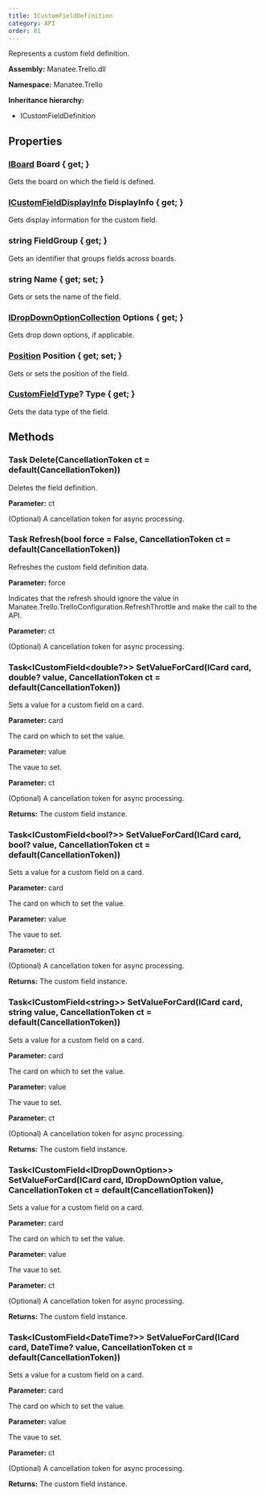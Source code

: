 ```yaml
---
title: ICustomFieldDefinition
category: API
order: 81
---
```


Represents a custom field definition.

**Assembly:** Manatee.Trello.dll

**Namespace:** Manatee.Trello

**Inheritance hierarchy:**

- ICustomFieldDefinition

## Properties

### [IBoard](../IBoard#iboard) Board { get; }

Gets the board on which the field is defined.

### [ICustomFieldDisplayInfo](../ICustomFieldDisplayInfo#icustomfielddisplayinfo) DisplayInfo { get; }

Gets display information for the custom field.

### string FieldGroup { get; }

Gets an identifier that groups fields across boards.

### string Name { get; set; }

Gets or sets the name of the field.

### [IDropDownOptionCollection](../IDropDownOptionCollection#idropdownoptioncollection) Options { get; }

Gets drop down options, if applicable.

### [Position](../Position#position) Position { get; set; }

Gets or sets the position of the field.

### [CustomFieldType](../CustomFieldType#customfieldtype)? Type { get; }

Gets the data type of the field.

## Methods

### Task Delete(CancellationToken ct = default(CancellationToken))

Deletes the field definition.

**Parameter:** ct

(Optional) A cancellation token for async processing.

### Task Refresh(bool force = False, CancellationToken ct = default(CancellationToken))

Refreshes the custom field definition data.

**Parameter:** force

Indicates that the refresh should ignore the value in Manatee.Trello.TrelloConfiguration.RefreshThrottle and make the call to the API.

**Parameter:** ct

(Optional) A cancellation token for async processing.

### Task&lt;ICustomField&lt;double?&gt;&gt; SetValueForCard(ICard card, double? value, CancellationToken ct = default(CancellationToken))

Sets a value for a custom field on a card.

**Parameter:** card

The card on which to set the value.

**Parameter:** value

The vaue to set.

**Parameter:** ct

(Optional) A cancellation token for async processing.

**Returns:** The custom field instance.

### Task&lt;ICustomField&lt;bool?&gt;&gt; SetValueForCard(ICard card, bool? value, CancellationToken ct = default(CancellationToken))

Sets a value for a custom field on a card.

**Parameter:** card

The card on which to set the value.

**Parameter:** value

The vaue to set.

**Parameter:** ct

(Optional) A cancellation token for async processing.

**Returns:** The custom field instance.

### Task&lt;ICustomField&lt;string&gt;&gt; SetValueForCard(ICard card, string value, CancellationToken ct = default(CancellationToken))

Sets a value for a custom field on a card.

**Parameter:** card

The card on which to set the value.

**Parameter:** value

The vaue to set.

**Parameter:** ct

(Optional) A cancellation token for async processing.

**Returns:** The custom field instance.

### Task&lt;ICustomField&lt;IDropDownOption&gt;&gt; SetValueForCard(ICard card, IDropDownOption value, CancellationToken ct = default(CancellationToken))

Sets a value for a custom field on a card.

**Parameter:** card

The card on which to set the value.

**Parameter:** value

The vaue to set.

**Parameter:** ct

(Optional) A cancellation token for async processing.

**Returns:** The custom field instance.

### Task&lt;ICustomField&lt;DateTime?&gt;&gt; SetValueForCard(ICard card, DateTime? value, CancellationToken ct = default(CancellationToken))

Sets a value for a custom field on a card.

**Parameter:** card

The card on which to set the value.

**Parameter:** value

The vaue to set.

**Parameter:** ct

(Optional) A cancellation token for async processing.

**Returns:** The custom field instance.

